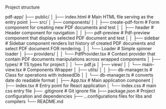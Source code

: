 Project structure

pdf-app/
├── public/
│ ├── index.html # Main HTML file serving as the entry point
├── src/
│ ├── components/
│ │ ├── create-pdf-form # Form component for creating new PDF documents and test
│ │ ├── header # Header component for navigation
│ │ ├── pdf-preview # Pdf-preview component that displays selected PDF document and test
│ │ ├── sidebar # Sidebar component renders list history of created PDF documents and select PDF document FOR rendering.
│ │ └── Loader # Simple spinner loader
│ ├── providers/
│ │ └── PdfProvider.tsx # Context provider that contain PDF documents manipulations across wrapped components
│ ├── types/ # TS types for project
│ │ └── pdf.js
│ ├── view/
│ │ └── main-view.tsx # Components Wrapper
│ ├── utils/
│ │ ├── db-manager.ts # Class for operations with indexedDb
│ │ └── db-manager.ts # converts date do readable format
│ ├── App.tsx # Main application component
│ ├── index.tsx # Entry point for React application
│ └── index.css # main css entry file
├── .gitignore # Git ignore file
├── package.json # Project configuration and dependencies
├── ...configurations files for libs and compilers
└── README.md
